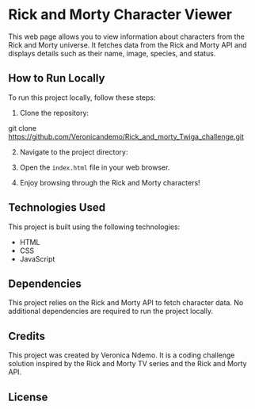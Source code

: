 # Rick and Morty Character Viewer

This web page allows you to view information about characters from the Rick and Morty universe. It fetches data from the Rick and Morty API and displays details such as their name, image, species, and status.

## How to Run Locally

To run this project locally, follow these steps:

1. Clone the repository:

git clone https://github.com/Veronicandemo/Rick_and_morty_Twiga_challenge.git


2. Navigate to the project directory:


3. Open the `index.html` file in your web browser.

4. Enjoy browsing through the Rick and Morty characters!

## Technologies Used

This project is built using the following technologies:

- HTML
- CSS
- JavaScript

## Dependencies

This project relies on the Rick and Morty API to fetch character data. No additional dependencies are required to run the project locally.

## Credits

This project was created by Veronica Ndemo. It is a coding challenge solution inspired by the Rick and Morty TV series and the Rick and Morty API.

## License


